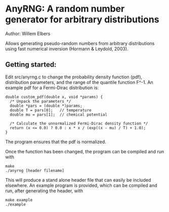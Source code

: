 AnyRNG: A random number generator for arbitrary distributions
=============================================================

Author: Willem Elbers

Allows generating pseudo-random numbers from arbitrary distributions using
fast numerical inversion (Hormann & Leydold, 2003).

Getting started:
----------------

Edit src/anyrng.c to change the probability density function (pdf),
distribution parameters, and the range of the quantile function F^-1. An
example pdf for a Fermi-Dirac distribution is:

```
double custom_pdf(double x, void *params) {
  /* Unpack the parameters */
  double *pars = (double *)params;
  double T = pars[0];   // temperature
  double mu = pars[1];  // chemical potential

  /* Calculate the unnormalized Fermi-Dirac density function */
  return (x <= 0.0) ? 0.0 : x * x / (exp((x - mu) / T) + 1.0);
}
```

The program ensures that the pdf is normalized.  

Once the function has been changed, the program can be compiled and run with

```console
make
./anyrng [header filename]
```

This will produce a stand alone header file that can easily be included
elsewhere. An example program is provided, which can be compiled and run,
after generating the header, with

```console
make example
./example
```
